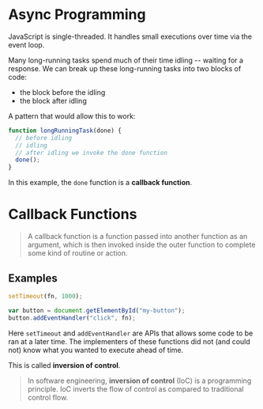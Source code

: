 # Async Programming
JavaScript is single-threaded.  It handles small executions over time via the event loop.

Many long-running tasks spend much of their time idling -- waiting for a response.  We can break up these long-running tasks into two blocks of code: 
- the block before the idling
- the block after idling

A pattern that would allow this to work:
```js
function longRunningTask(done) {
  // before idling
  // idling
  // after idling we invoke the done function
  done();
}
```

In this example, the `done` function is a **callback function**.

# Callback Functions

> A callback function is a function passed into another function as an argument, which is then invoked inside the outer function to complete some kind of routine or action.

## Examples
```js
setTimeout(fn, 1000);
```

```js
var button = document.getElementById("my-button");
button.addEventHandler("click", fn);
```

Here `setTimeout` and `addEventHandler` are APIs that allows some code to be ran at a later time.  The implementers of these functions did not (and could not) know what you wanted to execute ahead of time.

This is called **inversion of control**.

> In software engineering, **inversion of control** (IoC) is a programming principle. IoC inverts the flow of control as compared to traditional control flow.

